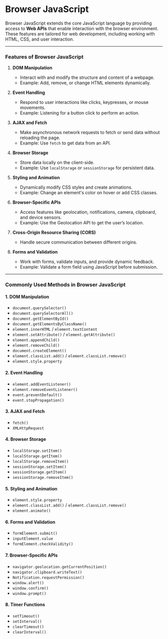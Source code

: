 # Browser JavaScript
  Browser JavaScript extends the core JavaScript language by providing access to **Web APIs** that enable interaction with the browser environment. These features are tailored for web development, including working with HTML, CSS, and user interaction.

---

### **Features of Browser JavaScript**
1. **DOM Manipulation**  
   - Interact with and modify the structure and content of a webpage.
   - Example: Add, remove, or change HTML elements dynamically.

2. **Event Handling**  
   - Respond to user interactions like clicks, keypresses, or mouse movements.
   - Example: Listening for a button click to perform an action.

3. **AJAX and Fetch**  
   - Make asynchronous network requests to fetch or send data without reloading the page.
   - Example: Use `fetch` to get data from an API.

4. **Browser Storage**  
   - Store data locally on the client-side.
   - Example: Use `localStorage` or `sessionStorage` for persistent data.

5. **Styling and Animation**  
   - Dynamically modify CSS styles and create animations.
   - Example: Change an element's color on hover or add CSS classes.

6. **Browser-Specific APIs**  
   - Access features like geolocation, notifications, camera, clipboard, and device sensors.
   - Example: Use the Geolocation API to get the user’s location.

7. **Cross-Origin Resource Sharing (CORS)**  
   - Handle secure communication between different origins.

8. **Forms and Validation**  
   - Work with forms, validate inputs, and provide dynamic feedback.
   - Example: Validate a form field using JavaScript before submission.

---
<!--
### **Commonly Used Methods in Browser JavaScript**
Here are frequently used methods categorized by functionality:

#### **1. DOM Manipulation**
- **`document.querySelector(selector)`**  
  Selects the first matching HTML element.  
  ```javascript
  const element = document.querySelector("#myId");
  ```

- **`document.getElementById(id)`**  
  Selects an element by its ID.  
  ```javascript
  const element = document.getElementById("myId");
  ```

- **`element.innerHTML` / `element.textContent`**  
  Gets or sets the HTML or text content of an element.  
  ```javascript
  element.innerHTML = "<strong>Hello!</strong>";
  ```

- **`element.setAttribute(name, value)` / `element.getAttribute(name)`**  
  Sets or gets an attribute value.  
  ```javascript
  element.setAttribute("class", "highlight");
  ```

- **`element.appendChild(child)`**  
  Appends a new child node to an element.  
  ```javascript
  const newElement = document.createElement("div");
  parentElement.appendChild(newElement);
  ```

---

#### **2. Event Handling**
- **`element.addEventListener(event, handler)`**  
  Attaches an event listener to an element.  
  ```javascript
  button.addEventListener("click", () => alert("Button clicked!"));
  ```

- **`element.removeEventListener(event, handler)`**  
  Removes an event listener.  

---

#### **3. AJAX and Fetch**
- **`fetch(url, options)`**  
  Sends a network request and returns a Promise.  
  ```javascript
  fetch("https://api.example.com/data")
    .then(response => response.json())
    .then(data => console.log(data));
  ```

---

#### **4. Browser Storage**
- **`localStorage.setItem(key, value)` / `localStorage.getItem(key)`**  
  Stores and retrieves data in the browser's local storage.  
  ```javascript
  localStorage.setItem("theme", "dark");
  console.log(localStorage.getItem("theme")); // "dark"
  ```

- **`sessionStorage`**  
  Similar to `localStorage` but clears when the browser session ends.

---

#### **5. Styling and Animation**
- **`element.style.property`**  
  Directly modify inline styles.  
  ```javascript
  element.style.backgroundColor = "blue";
  ```

- **`element.classList.add(className)` / `element.classList.remove(className)`**  
  Add or remove CSS classes.  
  ```javascript
  element.classList.add("active");
  ```

---

#### **6. Forms and Validation**
- **`formElement.submit()`**  
  Submits a form programmatically.  

- **`inputElement.value`**  
  Gets or sets the value of a form input field.  
  ```javascript
  console.log(inputElement.value);
  ```

---

#### **7. Other Browser APIs**
- **`navigator.geolocation.getCurrentPosition()`**  
  Get the user’s current location.  
  ```javascript
  navigator.geolocation.getCurrentPosition(position => {
    console.log(position.coords.latitude, position.coords.longitude);
  });
  ```

- **`console.log()`**  
  For debugging.  

- **`window.alert()`**  
  Displays an alert box.  
  ```javascript
  alert("Hello, world!");
  ```

- **`setTimeout()` / `setInterval()`**  
  Delays or repeats a function.  
  ```javascript
  setTimeout(() => console.log("Hello after 2 seconds"), 2000);
  ```
-->

### **Commonly Used Methods in Browser JavaScript**

#### **1. DOM Manipulation**
- `document.querySelector()`  
- `document.querySelectorAll()`  
- `document.getElementById()`  
- `document.getElementsByClassName()`  
- `element.innerHTML` / `element.textContent`  
- `element.setAttribute()` / `element.getAttribute()`  
- `element.appendChild()`  
- `element.removeChild()`  
- `document.createElement()`  
- `element.classList.add()` / `element.classList.remove()`  
- `element.style.property`

#### **2. Event Handling**
- `element.addEventListener()`  
- `element.removeEventListener()`  
- `event.preventDefault()`  
- `event.stopPropagation()`  

#### **3. AJAX and Fetch**
- `fetch()`  
- `XMLHttpRequest`  

#### **4. Browser Storage**
- `localStorage.setItem()`  
- `localStorage.getItem()`  
- `localStorage.removeItem()`  
- `sessionStorage.setItem()`  
- `sessionStorage.getItem()`  
- `sessionStorage.removeItem()`  

#### **5. Styling and Animation**
- `element.style.property`  
- `element.classList.add()` / `element.classList.remove()`  
- `element.animate()`  

#### **6. Forms and Validation**
- `formElement.submit()`  
- `inputElement.value`  
- `formElement.checkValidity()`  

#### **7. Browser-Specific APIs**
- `navigator.geolocation.getCurrentPosition()`  
- `navigator.clipboard.writeText()`  
- `Notification.requestPermission()`  
- `window.alert()`  
- `window.confirm()`  
- `window.prompt()`  

#### **8. Timer Functions**
- `setTimeout()`  
- `setInterval()`  
- `clearTimeout()`  
- `clearInterval()`  
